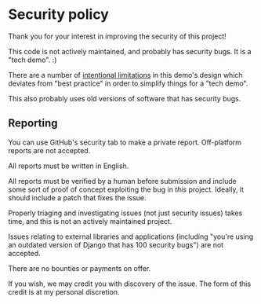 # Security policy

Thank you for your interest in improving the security of this project!

This code is not actively maintained, and probably has security bugs. It is a
"tech demo". :)

There are a number of [intentional limitations](./docs/demo.md#limitations) in
this demo's design which deviates from "best practice" in order to simplify
things for a "tech demo".

This also probably uses old versions of software that has security bugs.

## Reporting

You can use GitHub's security tab to make a private report. Off-platform reports
are not accepted.

All reports must be written in English.

All reports must be verified by a human before submission and include some sort
of proof of concept exploiting the bug in _this_ project. Ideally, it should
include a patch that fixes the issue.

Properly triaging and investigating issues (not just security issues) takes
time, and this is not an actively maintained project.

Issues relating to external libraries and applications (including "you're using
an outdated version of Django that has 100 security bugs") are not accepted.

There are no bounties or payments on offer.

If you wish, we may credit you with discovery of the issue. The form of this
credit is at my personal discretion.
